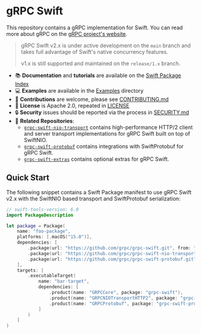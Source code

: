 # gRPC Swift

This repository contains a gRPC implementation for Swift. You can read more
about gRPC on the [gRPC project's website][grpcio].

> gRPC Swift v2.x is under active development on the `main` branch and takes
> full advantage of Swift's native concurrency features.
>
> v1.x is still supported and maintained on the `release/1.x` branch.

- 📚 **Documentation** and **tutorials** are available on the [Swift Package Index][spi-grpc-swift]
- 💻 **Examples** are available in the [Examples](Examples) directory
- 🚀 **Contributions** are welcome, please see [CONTRIBUTING.md](CONTRIBUTING.md)
- 🪪 **License** is Apache 2.0, repeated in [LICENSE](License)
- 🔒 **Security** issues should be reported via the process in [SECURITY.md](SECURITY.md)
- 🔀 **Related Repositories**:
  - [`grpc-swift-nio-transport`][grpc-swift-nio-transport] contains high-performance HTTP/2 client and server transport implementations for gRPC Swift built on top of SwiftNIO.
  - [`grpc-swift-protobuf`][grpc-swift-protobuf] contains integrations with SwiftProtobuf for gRPC Swift.
  - [`grpc-swift-extras`][grpc-swift-extras] contains optional extras for gRPC Swift.


## Quick Start

The following snippet contains a Swift Package manifest to use gRPC Swift v2.x with
the SwiftNIO based transport and SwiftProtobuf serialization:

```swift
// swift-tools-version: 6.0
import PackageDescription

let package = Package(
    name: "foo-package",
    platforms: [.macOS("15.0")],
    dependencies: [
        .package(url: "https://github.com/grpc/grpc-swift.git", from: "2.0.0-beta.3"),
        .package(url: "https://github.com/grpc/grpc-swift-nio-transport.git", from: "1.0.0-beta.3"),
        .package(url: "https://github.com/grpc/grpc-swift-protobuf.git", from: "1.0.0-beta.3"),
    ],
    targets: [
        .executableTarget(
            name: "bar-target",
            dependencies: [
                .product(name: "GRPCCore", package: "grpc-swift"),
                .product(name: "GRPCNIOTransportHTTP2", package: "grpc-swift-nio-transport"),
                .product(name: "GRPCProtobuf", package: "grpc-swift-protobuf"),
            ]
        )
    ]
)
```

[gh-grpc]: https://github.com/grpc/grpc
[grpcio]: https://grpc.io
[spi-grpc-swift]: https://swiftpackageindex.com/grpc/grpc-swift/documentation
[grpc-swift-nio-transport]: https://github.com/grpc/grpc-swift-nio-transport
[grpc-swift-protobuf]: https://github.com/grpc/grpc-swift-protobuf
[grpc-swift-extras]: https://github.com/grpc/grpc-swift-extras
